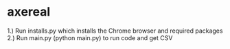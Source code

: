 # axereal


1.) Run installs.py which installs the Chrome browser and required packages <br>
2.) Run main.py (python main.py) to run code and get CSV
